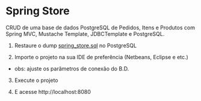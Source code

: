 # Spring Store

CRUD de uma base de dados PostgreSQL de Pedidos, Itens e Produtos com Spring MVC, Mustache Template, JDBCTemplate e PostgreSQL.

1) Restaure o dump [spring_store.sql](https://github.com/IgorAvilaPereira/SpringStore/blob/main/spring_store.sql) no PostgreSQL

2) Importe o projeto na sua IDE de preferência (Netbeans, Eclipse e etc.)

* obs: ajuste os parâmetros de conexão do B.D.

3) Execute o projeto

4) E acesse http://localhost:8080
